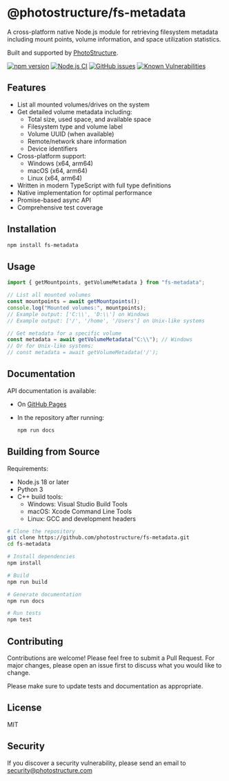 # @photostructure/fs-metadata

A cross-platform native Node.js module for retrieving filesystem metadata including mount points, volume information, and space utilization statistics.

Built and supported by [PhotoStructure](https://photostructure.com).

[![npm version](https://img.shields.io/npm/v/@photostructure/fs-metadata.svg)](https://www.npmjs.com/package/@photostructure/fs-metadata)
[![Node.js CI](https://github.com/photostructure/fs-metadata/actions/workflows/test.yml/badge.svg)](https://github.com/photostructure/fs-metadata/actions/workflows/test.yml)
[![GitHub issues](https://img.shields.io/github/issues/photostructure/fs-metadata.svg)](https://github.com/photostructure/fs-metadata/issues)
[![Known Vulnerabilities](https://snyk.io/test/github/photostructure/fs-metadata/badge.svg?targetFile=package.json)](https://snyk.io/test/github/photostructure/fs-metadata?targetFile=package.json)

## Features

- List all mounted volumes/drives on the system
- Get detailed volume metadata including:
  - Total size, used space, and available space
  - Filesystem type and volume label
  - Volume UUID (when available)
  - Remote/network share information
  - Device identifiers
- Cross-platform support:
  - Windows (x64, arm64)
  - macOS (x64, arm64)
  - Linux (x64, arm64)
- Written in modern TypeScript with full type definitions
- Native implementation for optimal performance
- Promise-based async API
- Comprehensive test coverage

## Installation

```bash
npm install fs-metadata
```

## Usage

```typescript
import { getMountpoints, getVolumeMetadata } from "fs-metadata";

// List all mounted volumes
const mountpoints = await getMountpoints();
console.log("Mounted volumes:", mountpoints);
// Example output: ['C:\\', 'D:\\'] on Windows
// Example output: ['/', '/home', '/Users'] on Unix-like systems

// Get metadata for a specific volume
const metadata = await getVolumeMetadata("C:\\"); // Windows
// Or for Unix-like systems:
// const metadata = await getVolumeMetadata('/');
```

## Documentation

API documentation is available:

- On [GitHub Pages](https://photostructure.github.io/fs-metadata)
- In the repository after running:

  ```bash
  npm run docs
  ```

## Building from Source

Requirements:

- Node.js 18 or later
- Python 3
- C++ build tools:
  - Windows: Visual Studio Build Tools
  - macOS: Xcode Command Line Tools
  - Linux: GCC and development headers

```bash
# Clone the repository
git clone https://github.com/photostructure/fs-metadata.git
cd fs-metadata

# Install dependencies
npm install

# Build
npm run build

# Generate documentation
npm run docs

# Run tests
npm test
```

## Contributing

Contributions are welcome! Please feel free to submit a Pull Request. For major changes, please open an issue first to discuss what you would like to change.

Please make sure to update tests and documentation as appropriate.

## License

MIT

## Security

If you discover a security vulnerability, please send an email to [security@photostructure.com](mailto:security@photostructure.com)
